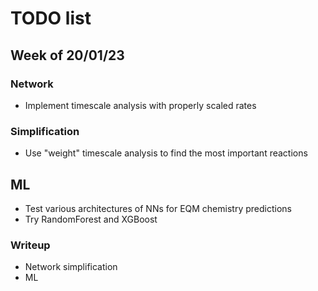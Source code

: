 # TODO list

## Week of 20/01/23

### Network

- Implement timescale analysis with properly scaled rates

### Simplification

- Use "weight" timescale analysis to find the most important reactions

## ML

- Test various architectures of NNs for EQM chemistry predictions
- Try RandomForest and XGBoost

### Writeup

- Network simplification
- ML

